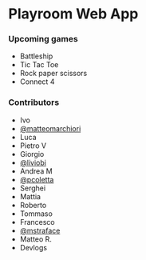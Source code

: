 # Playroom Web App

### Upcoming games

- Battleship
- Tic Tac Toe
- Rock paper scissors
- Connect 4

### Contributors

- Ivo
- [@matteomarchiori](https://github.com/matteomarchiori)
- Luca
- Pietro V
- Giorgio
- [@liviobi](https://github.com/liviobi)
- Andrea M
- [@pcoletta](https://github.com/pcoletta)
- Serghei
- Mattia
- Roberto
- Tommaso
- Francesco
- [@mstraface](https://github.com/mstraface)
- Matteo R.
- Devlogs
